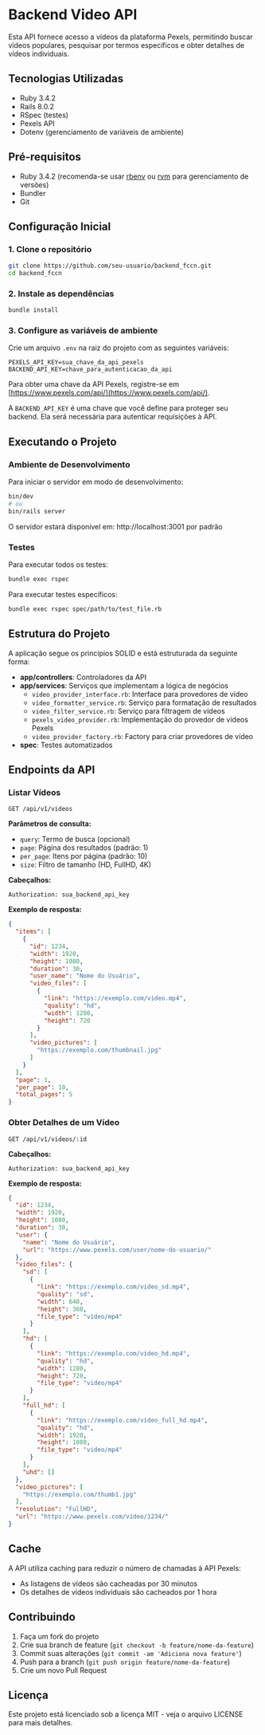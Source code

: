 # Backend Video API

Esta API fornece acesso a vídeos da plataforma Pexels, permitindo buscar vídeos populares, pesquisar por termos específicos e obter detalhes de vídeos individuais.

## Tecnologias Utilizadas

- Ruby 3.4.2
- Rails 8.0.2
- RSpec (testes)
- Pexels API
- Dotenv (gerenciamento de variáveis de ambiente)

## Pré-requisitos

- Ruby 3.4.2 (recomenda-se usar [rbenv](https://github.com/rbenv/rbenv) ou [rvm](https://rvm.io/) para gerenciamento de versões)
- Bundler
- Git

## Configuração Inicial

### 1. Clone o repositório

```bash
git clone https://github.com/seu-usuario/backend_fccn.git
cd backend_fccn
```

### 2. Instale as dependências

```bash
bundle install
```

### 3. Configure as variáveis de ambiente

Crie um arquivo `.env` na raiz do projeto com as seguintes variáveis:

```
PEXELS_API_KEY=sua_chave_da_api_pexels
BACKEND_API_KEY=chave_para_autenticacao_da_api
```

Para obter uma chave da API Pexels, registre-se em [https://www.pexels.com/api/](https://www.pexels.com/api/).

A `BACKEND_API_KEY` é uma chave que você define para proteger seu backend. Ela será necessária para autenticar requisições à API.


## Executando o Projeto

### Ambiente de Desenvolvimento

Para iniciar o servidor em modo de desenvolvimento:

```bash
bin/dev
# ou
bin/rails server
```

O servidor estará disponível em: http://localhost:3001 por padrão

### Testes

Para executar todos os testes:

```bash
bundle exec rspec
```

Para executar testes específicos:

```bash
bundle exec rspec spec/path/to/test_file.rb
```

## Estrutura do Projeto

A aplicação segue os princípios SOLID e está estruturada da seguinte forma:

- **app/controllers**: Controladores da API
- **app/services**: Serviços que implementam a lógica de negócios
  - `video_provider_interface.rb`: Interface para provedores de vídeo
  - `video_formatter_service.rb`: Serviço para formatação de resultados
  - `video_filter_service.rb`: Serviço para filtragem de vídeos
  - `pexels_video_provider.rb`: Implementação do provedor de vídeos Pexels
  - `video_provider_factory.rb`: Factory para criar provedores de vídeo
- **spec**: Testes automatizados

## Endpoints da API

### Listar Vídeos

```
GET /api/v1/videos
```

**Parâmetros de consulta:**
- `query`: Termo de busca (opcional)
- `page`: Página dos resultados (padrão: 1)
- `per_page`: Itens por página (padrão: 10)
- `size`: Filtro de tamanho (HD, FullHD, 4K)

**Cabeçalhos:**
```
Authorization: sua_backend_api_key
```

**Exemplo de resposta:**
```json
{
  "items": [
    {
      "id": 1234,
      "width": 1920,
      "height": 1080,
      "duration": 30,
      "user_name": "Nome do Usuário",
      "video_files": [
        {
          "link": "https://exemplo.com/video.mp4",
          "quality": "hd",
          "width": 1280,
          "height": 720
        }
      ],
      "video_pictures": [
        "https://exemplo.com/thumbnail.jpg"
      ]
    }
  ],
  "page": 1,
  "per_page": 10,
  "total_pages": 5
}
```

### Obter Detalhes de um Vídeo

```
GET /api/v1/videos/:id
```

**Cabeçalhos:**
```
Authorization: sua_backend_api_key
```

**Exemplo de resposta:**
```json
{
  "id": 1234,
  "width": 1920,
  "height": 1080,
  "duration": 30,
  "user": {
    "name": "Nome do Usuário",
    "url": "https://www.pexels.com/user/nome-do-usuario/"
  },
  "video_files": {
    "sd": [
      {
        "link": "https://exemplo.com/video_sd.mp4",
        "quality": "sd",
        "width": 640,
        "height": 360,
        "file_type": "video/mp4"
      }
    ],
    "hd": [
      {
        "link": "https://exemplo.com/video_hd.mp4",
        "quality": "hd",
        "width": 1280,
        "height": 720,
        "file_type": "video/mp4"
      }
    ],
    "full_hd": [
      {
        "link": "https://exemplo.com/video_full_hd.mp4",
        "quality": "hd",
        "width": 1920,
        "height": 1080,
        "file_type": "video/mp4"
      }
    ],
    "uhd": []
  },
  "video_pictures": [
    "https://exemplo.com/thumb1.jpg"
  ],
  "resolution": "FullHD",
  "url": "https://www.pexels.com/video/1234/"
}
```

## Cache

A API utiliza caching para reduzir o número de chamadas à API Pexels:

- As listagens de vídeos são cacheadas por 30 minutos
- Os detalhes de vídeos individuais são cacheados por 1 hora

## Contribuindo

1. Faça um fork do projeto
2. Crie sua branch de feature (`git checkout -b feature/nome-da-feature`)
3. Commit suas alterações (`git commit -am 'Adiciona nova feature'`)
4. Push para a branch (`git push origin feature/nome-da-feature`)
5. Crie um novo Pull Request

## Licença

Este projeto está licenciado sob a licença MIT - veja o arquivo LICENSE para mais detalhes.
